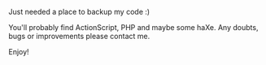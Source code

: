 Just needed a place to backup my code :)

You'll probably find ActionScript, PHP and maybe some haXe. Any doubts, bugs or improvements please contact me.

Enjoy!